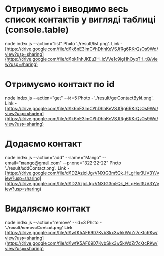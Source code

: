 # Отримуємо і виводимо весь список контактів у вигляді таблиці (console.table)
node index.js --action="list" Photo './result/list.png'. 
Link - [https://drive.google.com/file/d/1k6nE3lmCVhDhhKeVSJfRg6RKrQzOs9Wd/view?usp=sharing](https://drive.google.com/file/d/1pk1hhJKEu3H_icVVe1d9igHhOypTH_tQ/view?usp=sharing)

# Отримуємо контакт по id
node index.js --action="get" --id=5 Photo - './result/getContactById.png'.
Link - [https://drive.google.com/file/d/1k6nE3lmCVhDhhKeVSJfRg6RKrQzOs9Wd/view?usp=sharing](https://drive.google.com/file/d/1k6nE3lmCVhDhhKeVSJfRg6RKrQzOs9Wd/view?usp=sharing)

# Додаємо контакт
node index.js --action="add" --name="Mango" --email="mango@gmail.com" --phone="322-22-22" Photo './result/addContact.png'. 
Link - [https://drive.google.com/file/d/1D2AzjcIJgvVNXtG3m5Qk_HLgHer3UV3Y/view?usp=sharing](https://drive.google.com/file/d/1D2AzjcIJgvVNXtG3m5Qk_HLgHer3UV3Y/view?usp=sharing)

# Видаляємо контакт
node index.js --action="remove" --id=3 Photo - './result/removeContact.png'
Link - [https://drive.google.com/file/d/1wfK5AF69D7KvbSkx3w5kWdZr7cXtcRKw/view?usp=sharing](https://drive.google.com/file/d/1wfK5AF69D7KvbSkx3w5kWdZr7cXtcRKw/view?usp=sharing)
